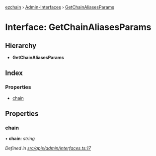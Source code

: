 [ezchain](../README.md) › [Admin-Interfaces](../modules/admin_interfaces.md) › [GetChainAliasesParams](admin_interfaces.getchainaliasesparams.md)

# Interface: GetChainAliasesParams

## Hierarchy

* **GetChainAliasesParams**

## Index

### Properties

* [chain](admin_interfaces.getchainaliasesparams.md#chain)

## Properties

###  chain

• **chain**: *string*

*Defined in [src/apis/admin/interfaces.ts:17](https://github.com/EZChain-core/ezchainjs/blob/5511161/src/apis/admin/interfaces.ts#L17)*
